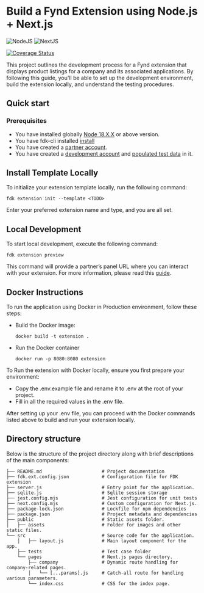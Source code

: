 
# Build a Fynd Extension using Node.js + Next.js
![NodeJS](https://img.shields.io/badge/node.js-6DA55F?style=for-the-badge&logo=node.js&logoColor=white)
![NextJS](https://img.shields.io/badge/Next-black?style=for-the-badge&logo=next.js&logoColor=white)

[![Coverage Status][coveralls-badge]]([coveralls-url])

This project outlines the development process for a Fynd extension that displays product listings for a company and its associated applications. By following this guide, you'll be able to set up the development environment, build the extension locally, and understand the testing procedures.

## Quick start
### Prerequisites
* You have installed globally [Node 18.X.X](https://docs.npmjs.com/) or above version.
* You have fdk-cli installed [install](https://github.com/gofynd/fdk-cli)
* You have created a [partner account](https://partners.fynd.com).
* You have created a [development account](https://partners.fynd.com/help/docs/partners/testing-extension/development-acc#create-development-account) and [populated test data](https://partners.fynd.com/help/docs/partners/testing-extension/development-acc#populate-test-data) in it.

## Install Template Locally
To initialize your extension template locally, run the following command:
```shell
fdk extension init --template <TODO>
```
Enter your preferred extension name and type, and you are all set.

## Local Development
To start local development, execute the following command:
```shell
fdk extension preview
```
This command will provide a partner’s panel URL where you can interact with your extension. For more information, please read this [guide](https://github.com/gofynd/fdk-cli?tab=readme-ov-file#extension-commands).

## Docker Instructions

To run the application using Docker in Production environment, follow these steps:
* Build the Docker image:
    ```shell
    docker build -t extension .
    ```
* Run the Docker container
  ```
  docker run -p 8080:8080 extension 
  ```

To Run the extension with Docker locally, ensure you first prepare your environment:

- Copy the .env.example file and rename it to .env at the root of your project.
- Fill in all the required values in the .env file.

After setting up your .env file, you can proceed with the Docker commands listed above to build and run your extension locally. 

## Directory structure
Below is the structure of the project directory along with brief descriptions of the main components:

```.
├── README.md                      # Project documentation
├── fdk.ext.config.json            # Configuration file for FDK extension
├── server.js                      # Entry point for the application.
├── sqlite.js                      # Sqlite session storage
├── jest.config.mjs                # Jest configuration for unit tests
├── next.config.mjs                # Custom configuration for Next.js.
├── package-lock.json              # Lockfile for npm dependencies
├── package.json                   # Project metadata and dependencies
├── public                         # Static assets folder.
│   ├── assets                     # Folder for images and other static files.
└── src                            # Source code for the application.
    │   ├── layout.js              # Main layout component for the app.
    ├── tests                      # Test case folder
    └── pages                      # Next.js pages directory.
        ├── company                # Dynamic route handling for company-related pages.
        │   └── [...params].js     # Catch-all route for handling various parameters.
        └── index.css              # CSS for the index page.
```

[coveralls-badge]: https://coveralls.io/repos/github/gofynd/example-extension-nextjs/badge.svg?branch=main&&kill_cache=1
[coveralls-url]: https://coveralls.io/github/gofynd/example-extension-nextjs?branch=main
